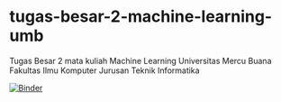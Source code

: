 # tugas-besar-2-machine-learning-umb
Tugas Besar 2 mata kuliah Machine Learning Universitas Mercu Buana Fakultas Ilmu Komputer Jurusan Teknik Informatika


[![Binder](https://mybinder.org/badge_logo.svg)](https://mybinder.org/v2/gh/your-username/my-first-binder/HEAD?urlpath=lab)
